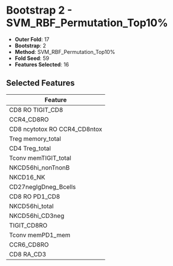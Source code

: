 # Bootstrap 2 - SVM_RBF_Permutation_Top10%

- **Outer Fold**: 17
- **Bootstrap**: 2
- **Method**: SVM_RBF_Permutation_Top10%
- **Fold Seed**: 59
- **Features Selected**: 16

## Selected Features

| Feature |
|---------|
| CD8 RO TIGIT_CD8 |
| CCR4_CD8RO |
| CD8 ncytotox RO CCR4_CD8ntox |
| Treg memory_total |
| CD4 Treg_total |
| Tconv memTIGIT_total |
| NKCD56hi_nonTnonB |
| NKCD16_NK |
| CD27negIgDneg_Bcells |
| CD8 RO PD1_CD8 |
| NKCD56hi_total |
| NKCD56hi_CD3neg |
| TIGIT_CD8RO |
| Tconv memPD1_mem |
| CCR6_CD8RO |
| CD8 RA_CD3 |

